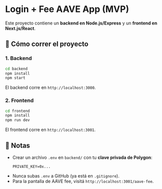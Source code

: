 # Login + Fee AAVE App (MVP)

Este proyecto contiene un **backend en Node.js/Express** y un **frontend en Next.js/React**.

## 🚀 Cómo correr el proyecto

### 1. Backend
```bash
cd backend
npm install
npm start
```

El backend corre en `http://localhost:3000`.

### 2. Frontend
```bash
cd frontend
npm install
npm run dev
```

El frontend corre en `http://localhost:3001`.

## 🔑 Notas
- Crear un archivo `.env` en `backend/` con tu **clave privada de Polygon**:
  ```
  PRIVATE_KEY=0x...
  ```
- Nunca subas `.env` a GitHub (ya está en `.gitignore`).
- Para la pantalla de AAVE fee, visitá `http://localhost:3001/aave-fee`.
